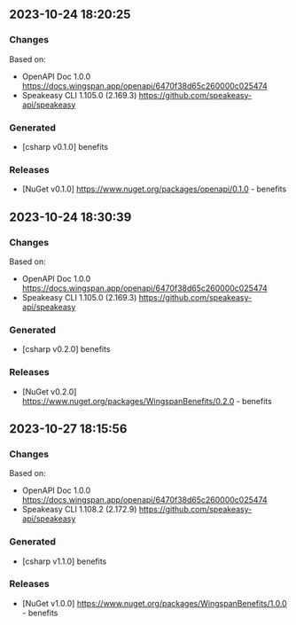 

## 2023-10-24 18:20:25
### Changes
Based on:
- OpenAPI Doc 1.0.0 https://docs.wingspan.app/openapi/6470f38d65c260000c025474
- Speakeasy CLI 1.105.0 (2.169.3) https://github.com/speakeasy-api/speakeasy
### Generated
- [csharp v0.1.0] benefits
### Releases
- [NuGet v0.1.0] https://www.nuget.org/packages/openapi/0.1.0 - benefits

## 2023-10-24 18:30:39
### Changes
Based on:
- OpenAPI Doc 1.0.0 https://docs.wingspan.app/openapi/6470f38d65c260000c025474
- Speakeasy CLI 1.105.0 (2.169.3) https://github.com/speakeasy-api/speakeasy
### Generated
- [csharp v0.2.0] benefits
### Releases
- [NuGet v0.2.0] https://www.nuget.org/packages/WingspanBenefits/0.2.0 - benefits

## 2023-10-27 18:15:56
### Changes
Based on:
- OpenAPI Doc 1.0.0 https://docs.wingspan.app/openapi/6470f38d65c260000c025474
- Speakeasy CLI 1.108.2 (2.172.9) https://github.com/speakeasy-api/speakeasy
### Generated
- [csharp v1.1.0] benefits
### Releases
- [NuGet v1.0.0] https://www.nuget.org/packages/WingspanBenefits/1.0.0 - benefits
